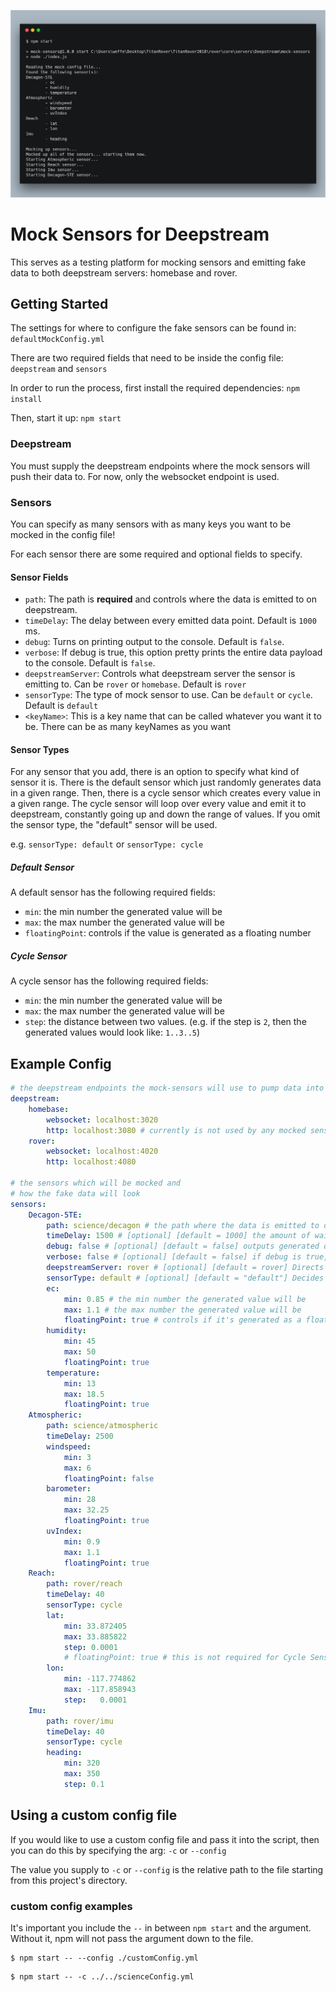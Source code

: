![Demo Screenshot](./demo-screenshot.png "Demo Screenshot")

# Mock Sensors for Deepstream 

This serves as a testing platform for mocking sensors and emitting fake data to both deepstream servers: homebase and rover.

## Getting Started

The settings for where to configure the fake sensors can be found in: `defaultMockConfig.yml`

There are two required fields that need to be inside the config file: `deepstream` and `sensors`

In order to run the process, first install the required dependencies: `npm install`

Then, start it up: `npm start`

### Deepstream

You must supply the deepstream endpoints where the mock sensors will push their data to. For now, only the websocket endpoint is used.

### Sensors

You can specify as many sensors with as many keys you want to be mocked in the config file!

For each sensor there are some required and optional fields to specify.

#### Sensor Fields

- `path`: The path is __required__ and controls where the data is emitted to on deepstream. 
- `timeDelay`: The delay between every emitted data point. Default is `1000` ms.
- `debug`: Turns on printing output to the console. Default is `false`.
- `verbose`: If debug is true, this option pretty prints the entire data payload to the console. Default is `false`.
- `deepstreamServer`: Controls what deepstream server the sensor is emitting to. Can be `rover` or `homebase`. Default is `rover`
- `sensorType`: The type of mock sensor to use. Can be `default` or `cycle`. Default is `default`
- `<keyName>`: This is a key name that can be called whatever you want it to be. There can be as many keyNames as you want

#### Sensor Types

For any sensor that you add, there is an option to specify what kind of sensor it is. There is the default sensor which just randomly generates data 
in a given range. Then, there is a cycle sensor which creates every value in a given range. The cycle sensor will loop over every value and emit it to 
deepstream, constantly going up and down the range of values. If you omit the sensor type, the "default" sensor will be used.

e.g. `sensorType: default` or `sensorType: cycle`

##### Default Sensor

A default sensor has the following required fields:

- `min`: the min number the generated value will be 
- `max`: the max number the generated value will be 
- `floatingPoint`: controls if the value is generated as a floating number

##### Cycle Sensor

A cycle sensor has the following required fields: 

- `min`: the min number the generated value will be 
- `max`: the max number the generated value will be 
- `step`: the distance between two values. (e.g.  if the step is `2`, then the generated values would look like: `1..3..5`)

## Example Config

```yml
# the deepstream endpoints the mock-sensors will use to pump data into
deepstream:
    homebase:
        websocket: localhost:3020
        http: localhost:3080 # currently is not used by any mocked sensor
    rover:
        websocket: localhost:4020
        http: localhost:4080

# the sensors which will be mocked and
# how the fake data will look
sensors:
    Decagon-5TE:
        path: science/decagon # the path where the data is emitted to deepstream e.g science/decagon
        timeDelay: 1500 # [optional] [default = 1000] the amount of wait time in ms before emitting
        debug: false # [optional] [default = false] outputs generated data to the console
        verbose: false # [optional] [default = false] if debug is true, this prints out the raw data generated
        deepstreamServer: rover # [optional] [default = rover] Directs the current sensor to output it's data to a specific deepstream sensor ("homebase" or "rover")
        sensorType: default # [optional] [default = "default"] Decides what type of sensor is mocked up ("default" or "cycle")
        ec: 
            min: 0.85 # the min number the generated value will be 
            max: 1.1 # the max number the generated value will be 
            floatingPoint: true # controls if it's generated as a floating number
        humidity:
            min: 45
            max: 50
            floatingPoint: true
        temperature:
            min: 13
            max: 18.5
            floatingPoint: true
    Atmospheric:
        path: science/atmospheric
        timeDelay: 2500
        windspeed: 
            min: 3
            max: 6
            floatingPoint: false
        barometer:
            min: 28
            max: 32.25
            floatingPoint: true
        uvIndex:
            min: 0.9
            max: 1.1
            floatingPoint: true
    Reach:
        path: rover/reach
        timeDelay: 40
        sensorType: cycle
        lat:
            min: 33.872405
            max: 33.885822
            step: 0.0001
            # floatingPoint: true # this is not required for Cycle Sensors since you can control this via the step property
        lon: 
            min: -117.774862
            max: -117.858943
            step:   0.0001
    Imu: 
        path: rover/imu
        timeDelay: 40
        sensorType: cycle
        heading:
            min: 320
            max: 350
            step: 0.1
```

## Using a custom config file

If you would like to use a custom config file and pass it into the script, then you can do this by specifying the arg: `-c` or `--config`

The value you supply to `-c` or `--config` is the relative path to the file starting from this project's directory.

### custom config examples

It's important you include the `--` in between `npm start` and the argument. Without it, npm will not pass the argument down to the file.
```
$ npm start -- --config ./customConfig.yml
```

```
$ npm start -- -c ../../scienceConfig.yml
```
